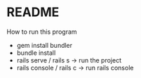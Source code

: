 # README

How to run this program
- gem install bundler
- bundle install
- rails serve / rails s -> run the project
- rails console / rails c -> run rails console
